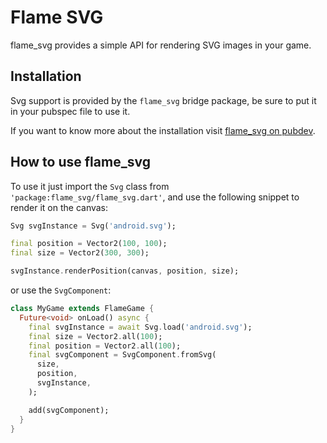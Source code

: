 # Flame SVG

flame_svg provides a simple API for rendering SVG images in your game.


## Installation

Svg support is provided by the `flame_svg` bridge package, be sure to put it in your pubspec file
to use it.

If you want to know more about the installation visit [flame_svg on pubdev](https://pub.dev/packages/flame_svg/install).


## How to use flame_svg

To use it just import the `Svg` class from `'package:flame_svg/flame_svg.dart'`, and use the
following snippet to render it on the canvas:

```dart
Svg svgInstance = Svg('android.svg');

final position = Vector2(100, 100);
final size = Vector2(300, 300);

svgInstance.renderPosition(canvas, position, size);
```

or use the `SvgComponent`:

```dart
class MyGame extends FlameGame {
  Future<void> onLoad() async {
    final svgInstance = await Svg.load('android.svg');
    final size = Vector2.all(100);
    final position = Vector2.all(100);
    final svgComponent = SvgComponent.fromSvg(
      size,
      position,
      svgInstance,
    );

    add(svgComponent);
  }
}
```
